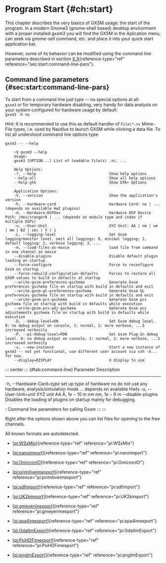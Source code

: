 # Program Start {#ch:start}

This chapter describes the very basics of GXSM usage: the start of the
program. In a modern Gnome3 (gnome-shell based) desktop environment with
a proper installed gxsm3 you will find the GXSM in the Aplication menu,
can seek via gnome-sell command, etc. and place it into your quick start
application bar.

However, some of its behavior can be modified using the command line
parameters described in section
[X.X](#sec:start:command-line-pars){reference-type="ref"
reference="sec:start:command-line-pars"}.

## Command line parameters {#sec:start:command-line-pars}

To start from a command line just type -- no special options at all:\
`gxsm3` or for temporary hardware disabling, very handy for data analysis on
your system configured for hardware usage by default:\
`gxsm3 -h no`

Hint: It is recommended to use this as default handler of
`File\*.nc` Mime-File types, i.e. used by Nautilus to launch
GXSM while clicking a data file. To list all understood command line
options type:

`gxsm3 -- --help`

```
    ~$ gxsm3 --help
    Usage:
    gxsm3 [OPTION...] List of loadable file(s) .nc, ...

    Help Options:
    -?, --help                                 Show help options
    --help-all                                 Show all help options
    --help-gtk                                 Show GTK+ Options

    Application Options:
    -V, --version                              Show the application's version
    -h, --hardware-card                        Hardware Card: no | ... (depends on available HwI plugins)
    -d, --Hardware-DSPDev                      Hardware DSP Device Path: /dev/sranger0 | ... (depends on module type and index if multiple DSPs)
    -u, --User-Unit                            XYZ Unit: AA | nm | um | mm | BZ | sec | V | 1 
    -L, --logging-level                        Set Gxsm logging/monitor level. omit all loggings: 0, minimal logging: 1, default logging: 2, verbose logging: 3, ...
    -m, --load-files-as-movie                  load file from command in one channel as movie
    --disable-plugins                          Disable default plugin loading on startup
    --force-configure                          Force to reconfigure Gxsm on startup
    --force-rebuild-configuration-defaults     Forces to restore all GXSM values to build in defaults at startup
    --write-gxsm-preferences-gschema           Generate Gxsm preferences gschema file on startup with build in defaults and exit
    --write-gxsm-gl-preferences-gschema        Generate Gxsm GL preferences gschema file on startup with build in defaults and exit
    --write-gxsm-pcs-gschema                   Generate Gxsm pcs gschema file on startup with build in defaults while execution
    --write-gxsm-pcs-adj-gschema               Generate Gxsm pcs adjustements gschema file on startup with build in defaults while execution
    -D, --debug-level=DN                       Set Gxsm debug level. 0: no debug output on console, 1: normal, 2: more verbose, ...5 increased verbosity
    -P, --pi-debug-level=PDN                   Set Gxsm Plug-In debug level. 0: no debug output on console, 1: normal, 2: more verbose, ...5 increased verbosity
    -s, --new-instance                         Start a new instance of gxsm3 -- not yet functional, use different user account via ssh -X... for now.
    --display=DISPLAY                          X display to use
```

::: center
::: {#tab:command-line}
  Parameter                    Description
  ---------------------------- ---------------------------------------------------
  -h, --Hardware-Card=*type*   set up type of hardware
  no                           do not use any hardware, analysis/simulation mode
  ...                          depends on available HwIs
  -u, --User-Unit=*unit*       XYZ unit
  AA                           Å, $1e-10$ m
  nm                           nm, $1e-9$ m
  --disable-plugins            Disables the loading of plugins on startup
                               mainly for debugging.

  : Command line parameters for calling Gxsm
:::
:::

Right after the options shown above you can list files for opening to
the free channels.

All known formats are autodetected.

- [\[pi:WSxMio\]](#pi:WSxMio){reference-type="ref" reference="pi:WSxMio"}

- [\[pi:nanoimport\]](#pi:nanoimport){reference-type="ref" reference="pi:nanoimport"}

- [\[pi:OmicronIO\]](#pi:OmicronIO){reference-type="ref" reference="pi:OmicronIO"}

- [\[pi:primitiveimexport\]](#pi:primitiveimexport){reference-type="ref" reference="pi:primitiveimexport"}

- [\[pi:sdfimport\]](#pi:sdfimport){reference-type="ref" reference="pi:sdfimport"}

- [\[pi:UK2kimport\]](#pi:UK2kimport){reference-type="ref" reference="pi:UK2kimport"}

- [\[pi:gmeyerimexport\]](#pi:gmeyerimexport){reference-type="ref" reference="pi:gmeyerimexport"}

- [\[pi:spa4imexport\]](#pi:spa4imexport){reference-type="ref" reference="pi:spa4imexport"}

- [\[pi:GdatImExport\]](#pi:GdatImExport){reference-type="ref" reference="pi:GdatImExport"}

- [\[pi:PsiHDFimexport\]](#pi:PsiHDFimexport){reference-type="ref" reference="pi:PsiHDFimexport"}

- [\[pi:pngImExport\]](#pi:pngImExport){reference-type="ref" reference="pi:pngImExport"}

